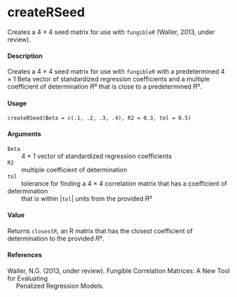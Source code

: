 createRSeed
===========

Creates a 4 × 4 seed matrix for use with `fungibleR` (Waller, 
2013, under review).

#### Description
Creates a 4 × 4 seed matrix for use with `fungibleR` with a predetermined 
4 × 1 Beta vector of standardized regression coefficients and a multiple 
coefficient of determination 𝑅² that is close to a predetermined 𝑅².

#### Usage
`createRSeed(Beta = c(.1, .2, .3, .4), R2 = 0.3, tol = 0.5)`

#### Arguments
`Beta`  
&nbsp;&nbsp;&nbsp;&nbsp;&nbsp;&nbsp;&nbsp;&nbsp;4 × 1 vector of standardized 
regression coefficients  
`R2`  
&nbsp;&nbsp;&nbsp;&nbsp;&nbsp;&nbsp;&nbsp;&nbsp;multiple coefficient of 
determination  
`tol`  
&nbsp;&nbsp;&nbsp;&nbsp;&nbsp;&nbsp;&nbsp;&nbsp;tolerance for finding a 4 × 4 
correlation matrix that has a coefficient of determination  
&nbsp;&nbsp;&nbsp;&nbsp;&nbsp;&nbsp;&nbsp;&nbsp;that is within 
|`tol`| units from the provided 𝑅²

#### Value
Returns `closestR`, an R matrix that has the closest coefficient of 
determination to the provided 𝑅².

#### References
Waller, N.G. (2013, under review). Fungible Correlation Matrices: A New Tool 
for Evaluating  
&nbsp;&nbsp;&nbsp;&nbsp;&nbsp;Penalized Regression Models.
